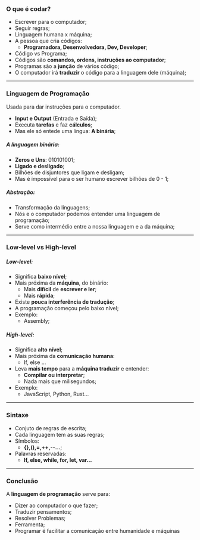 ### O que é codar?

- Escrever para o computador;
- Seguir regras;
- Linguagem humana x máquina;
- A pessoa que cria códigos:
  - **Programadora, Desenvolvedora, Dev, Developer**;
- Código vs Programa;
- Códigos são **comandos, ordens, instruções ao computador**;
- Programas são a **junção** de vários código;
- O computador irá **traduzir** o código para a linguagem dele (máquina);

---

### Linguagem de Programação

Usada para dar instruções para o computador.

- **Input e Output** (Entrada e Saída);
- Executa **tarefas** e faz **cálculos**;
- Mas ele só entede uma língua: **A binária**;

##### A linguagem binária:

- **Zeros e Uns**: 010101001;
- **Ligado e desligado**;
- Bilhões de disjuntores que ligam e desligam;
- Mas é impossível para o ser humano escrever bilhões de 0 - 1;

##### Abstração:

- Transformação da linguagens;
- Nós e o computador podemos entender uma linguagem de programação;
- Serve como intermédio entre a nossa linguagem e a da máquina;

---

### Low-level vs High-level

##### Low-level:

- Significa **baixo nível**;
- Mais próxima da **máquina**, do binário:
  - Mais **difícil** de **escrever e ler**;
  - Mais **rápida**;
- Existe **pouca interferência de tradução**;
- A programação começou pelo baixo nível;
- Exemplo:
  - Assembly;

##### High-level:

- Significa **alto nível**;
- Mais próxima da **comunicação humana**:
  - If, else ...
- Leva **mais tempo** para a **máquina traduzir** e entender:
  - **Compilar ou interpretar**;
  - Nada mais que milisegundos;
- Exemplo:
  - JavaScript, Python, Rust...

---

### Sintaxe

- Conjuto de regras de escrita;
- Cada linguagem tem as suas regras;
- Símbolos:
  - **{},(),=,++,--...**;
- Palavras reservadas:
  - **If, else, while, for, let, var...**

---

### Conclusão

A **linguagem de programação** serve para:

- Dizer ao computador o que fazer;
- Traduzir pensamentos;
- Resolver Problemas;
- Ferramenta;
- Programar é facilitar a comunicação entre humanidade e máquinas